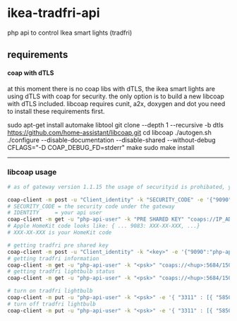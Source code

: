 # ikea-tradfri-api
php api to control Ikea smart lights (tradfri)

## requirements
#### coap with dTLS

at this moment there is no coap libs with dTLS, the ikea smart lights are using dTLS with coap for security. the only option is to build a new libcoap with dTLS included. libcoap requires cunit, a2x, doxygen and dot you need to install these requirements first.

sudo apt-get install automake libtool
git clone --depth 1 --recursive -b dtls https://github.com/home-assistant/libcoap.git
cd libcoap
./autogen.sh
./configure --disable-documentation --disable-shared --without-debug CFLAGS="-D COAP_DEBUG_FD=stderr"
make
sudo make install


---

### libcoap usage
```bash
# as of gateway version 1.1.15 the usage of securityid is prohibated, you need to register a api user and you will get a pre shared key from the gateway. follow the steps below and all should be well

coap-client -m post -u "Client_identity" -k "SECURITY_CODE" -e '{"9090":"php-api-user"}' "coaps://IP_ADDRESS:5684/15011/9063"
# SECURITY_CODE = the security code under the gateway
# IDENTITY     = your api user
coap-client -m get -u "php-api-user" -k "PRE SHARED KEY" "coaps://IP_ADDRESS:5684/15011/15012" 2> /dev/null
# Apple HomeKit code looks like: { ... 9083: XXX-XX-XXX, ...}
# XXX-XX-XXX is your HomeKit code

# getting tradfri pre shared key
coap-client -m post -u "Client_identity" -k "<key>" -e '{"9090":"php-api-user"}' "coaps://<hub>:5684/15011/9063"
# getting tradfri information
coap-client -m get -u "php-api-user" -k "<psk>" "coaps://<hup>:5684/15001"
# getting tradfri lightbulb status
coap-client -m get -u "php-api-user" -k "<psk>" "coaps://<hup>:5684/15001/65537"

# turn on tradfri lightbulb
coap-client -m put -u "php-api-user" -k "<psk>" -e '{ "3311" : [{ "5850" : 1 ]} }' "coaps://<hup>:5684/15001/65537"
# turn off tradfri lightbulb
coap-client -m put -u "php-api-user" -k "<psk>" -e '{ "3311" : [{ "5850" : 0 ]} }' "coaps://<hup>:5684/15001/65537"
```
